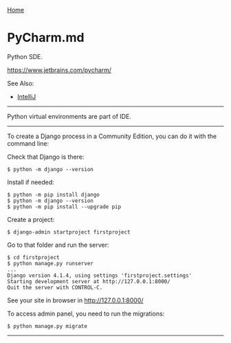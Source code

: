 [Home](Readme.md)
# PyCharm.md

Python SDE.

https://www.jetbrains.com/pycharm/

See Also:

  - [IntelliJ](IntelliJ.md)

---

Python virtual environments are part of IDE.

---

To create a Django process in a Community Edition, you can
do it with the command line:

Check that Django is there:

    $ python -m django --version

Install if needed:

    $ python -m pip install django
    $ python -m django --version
    $ python -m pip install --upgrade pip

Create a project:

    $ django-admin startproject firstproject

Go to that folder and run the server:
    
    $ cd firstproject
    $ python manage.py runserver
    ...
    Django version 4.1.4, using settings 'firstproject.settings'
    Starting development server at http://127.0.0.1:8000/
    Quit the server with CONTROL-C.

See your site in browser in http://127.0.0.1:8000/

To access admin panel, you need to run the migrations:

    $ python manage.py migrate

---